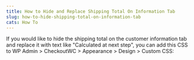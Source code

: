 ```yaml
---
title: How to Hide and Replace Shipping Total On Information Tab
slug: how-to-hide-shipping-total-on-information-tab
cats: How To
---
```


 If you would like to hide the shipping total on the customer information tab and replace it with text like "Calculated at next step", you can add this CSS to WP Admin &gt; CheckoutWC &gt; Appearance &gt; Design &gt; Custom CSS:

<script src="https://gist.github.com/clifgriffin/5bf837ea4959b82c66dc30eb7e87b63a.js" type="text/javascript"></script>